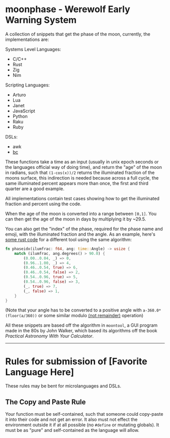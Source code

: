 # moonphase - Werewolf Early Warning System

A collection of snippets that get the phase of the moon, currently, the implementations are:

Systems Level Languages:
* C/C++
* Rust
* Zig
* Nim

Scripting Languages:
* Arturo
* Lua
* Janet
* JavaScript
* Python
* Raku
* Ruby

DSLs:
* awk
* [bc](https://en.wikipedia.org/wiki/Bc_(programming_language))

These functions take a time as an input (usually in unix epoch seconds or the languages official way of doing time),
and return the "age" of the moon in radians, such that `(1-cos(x))/2` returns the illuminated fraction of the moons
surface, this indirection is needed because across a full cycle, the same illuminated percent appears more than once,
the first and third quarter are a good example.

All implementations contain test cases showing how to get the illuminated fraction and percent using the code.

When the age of the moon is converted into a range between `[0,1]`. You can then get the age
of the moon in days by multiplying it by ~29.5.

You can also get the "index" of the phase, required for the phase name and emoji, with
the illuminated fraction and the angle. As an example, here's [some rust code](https://github.com/oliverkwebb/deskephem/blob/main/src/value.rs#L70)
for a different tool using the same algorithm:

```rust
fn phaseidx(ilumfrac: f64, ang: time::Angle) -> usize {
    match (ilumfrac, ang.degrees() > 90.0) {
        (0.00..0.04, _) => 0,
        (0.96..1.00, _) => 4,
        (0.46..0.54, true) => 6,
        (0.46..0.54, false) => 2,
        (0.54..0.96, true) => 5,
        (0.54..0.96, false) => 3,
        (_, true) => 7,
        (_, false) => 1,
    }
}
```

(Note that your angle has to be converted to a positive angle with `a-360.0*(floor(a/360))` or some similar modulo [(not remainder)](https://www.man7.org/linux/man-pages/man3/fmod.3.html) operation)

All these snippets are based off the algorithm in `moontool`, a GUI program made in the 80s
by John Walker, which based its algorithms off the book *Practical Astronomy With Your Calculator*.

---

# Rules for submission of [Favorite Language Here]

These rules may be bent for microlanguages and DSLs.

## The Copy and Paste Rule

Your function must be self-contained, such that someone could copy-paste
it into their code and not get an error. It also must not effect the
environment outside it if at all possible (no `#define` or mutating globals).
It must be as "pure" and self-contained as the language will allow.


